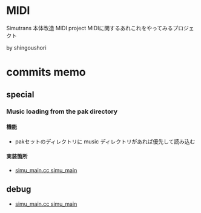 # MIDI
Simutrans 本体改造
MIDI project
MIDIに関するあれこれをやってみるプロジェクト

by shingoushori


# commits memo

## special
### Music loading from the pak directory
#### 機能
* pakセットのディレクトリに music ディレクトリがあれば優先して読み込む
#### 実装箇所
* [simu_main.cc simu_main](https://github.com/shingoushori/simutrans/commit/9a3c74a482b9f5b95a4c8f0ca7d6903d46ee7662)

## debug
* [simu_main.cc simu_main](https://github.com/shingoushori/simutrans/commit/9a3c74a482b9f5b95a4c8f0ca7d6903d46ee7662)

